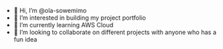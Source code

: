 - 👋 Hi, I’m @ola-sowemimo
- 👀 I’m interested in building my project portfolio
- 🌱 I’m currently learning AWS Cloud
- 💞️ I’m looking to collaborate on different projects with anyone who has a fun idea

<!---
ola-sowemimo/ola-sowemimo is a ✨ special ✨ repository because its `README.md` (this file) appears on your GitHub profile.
You can click the Preview link to take a look at your changes.
--->

